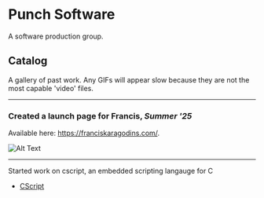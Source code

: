 # Punch Software

A software production group.

## Catalog

A gallery of past work. Any GIFs will appear slow because they are not the most capable 'video' files.

<hr />

### Created a launch page for Francis, *Summer '25*

Available here: <a href="https://franciskaragodins.com/">https://franciskaragodins.com/</a>.

![Alt Text](franciskaragodins.gif)

<hr />

Started work on cscript, an embedded scripting langauge for C
- [CScript](https://github.com/PunchSoftware/cscript)
